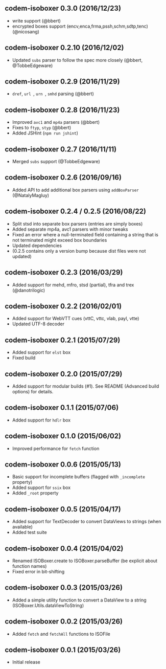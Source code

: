 ## codem-isoboxer 0.3.0 (2016/12/23) ##

* write support (@bbert)
* encrypted boxes support (encv,enca,frma,pssh,schm,sdtp,tenc) (@nicosang)

## codem-isoboxer 0.2.10 (2016/12/02) ##

* Updated `subs` parser to follow the spec more closely (@bbert, @TobbeEdgeware)

## codem-isoboxer 0.2.9 (2016/11/29) ##

* `dref`, `url `, `urn `, `smhd` parsing (@bbert)

## codem-isoboxer 0.2.8 (2016/11/23) ##

* Improved `avc1` and `mp4a` parsers (@bbert)
* Fixes to `ftyp`, `styp` (@bbert)
* Added JSHint (`npm run jshint`)

## codem-isoboxer 0.2.7 (2016/11/11) ##

* Merged `subs` support (@TobbeEdgeware)

## codem-isoboxer 0.2.6 (2016/09/16) ##

* Added API to add additional box parsers using `addBoxParser` (@NatalyMagluy)

## codem-isoboxer 0.2.4 / 0.2.5 (2016/08/22) ##

* Split stsd into separate box parsers (entries are simply boxes)
* Added separate mp4a, avc1 parsers with minor tweaks
* Fixed an error where a null-terminated field containing a string that is not terminated might exceed box boundaries
* Updated dependencies
* (0.2.5 contains only a version bump because dist files were not updated)

## codem-isoboxer 0.2.3 (2016/03/29) ##

* Added support for mehd, mfro, stsd (partial), tfra and trex (@danotrilogic)

## codem-isoboxer 0.2.2 (2016/02/01) ##

* Added support for WebVTT cues (vttC, vttc, vlab, payl, vtte)
* Updated UTF-8 decoder

## codem-isoboxer 0.2.1 (2015/07/29) ##

* Added support for `elst` box
* Fixed build

## codem-isoboxer 0.2.0 (2015/07/29) ##

* Added support for modular builds (#1). See README (Advanced build options) for details.

## codem-isoboxer 0.1.1 (2015/07/06) ##

* Added support for `hdlr` box

## codem-isoboxer 0.1.0 (2015/06/02) ##

* Improved performance for `fetch` function

## codem-isoboxer 0.0.6 (2015/05/13) ##

* Basic support for incomplete buffers (flagged with `_incomplete` property)
* Added support for `ssix` box
* Added `_root` property

## codem-isoboxer 0.0.5 (2015/04/17) ##

* Added support for TextDecoder to convert DataViews to strings (when available)
* Added test suite

## codem-isoboxer 0.0.4 (2015/04/02) ##

* Renamed ISOBoxer.create to ISOBoxer.parseBuffer (be explicit about function names)
* Fixed error in bit-shifting

## codem-isoboxer 0.0.3 (2015/03/26) ##

* Added a simple utility function to convert a DataView to a string (ISOBoxer.Utils.dataViewToString)

## codem-isoboxer 0.0.2 (2015/03/26) ##

* Added `fetch` and `fetchAll` functions to ISOFile

## codem-isoboxer 0.0.1 (2015/03/26) ##

* Initial release
